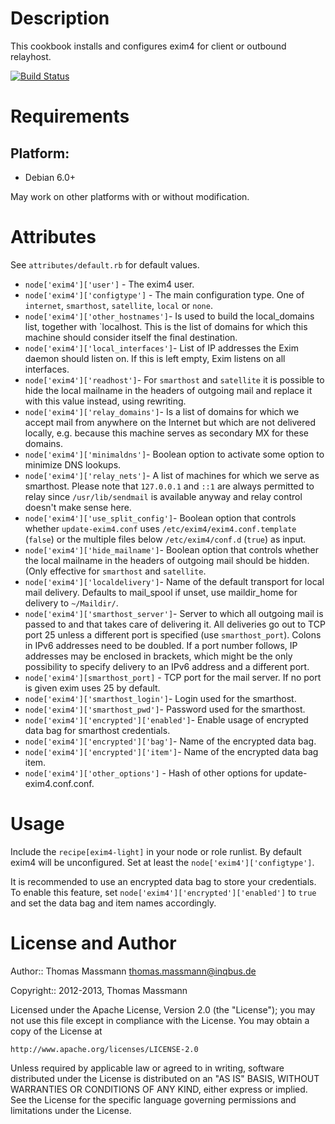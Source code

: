 Description
===========

This cookbook installs and configures exim4 for client or outbound relayhost.

[![Build Status](https://secure.travis-ci.org/tmassman/exim4-light.png)](http://travis-ci.org/tmassman/exim4-light)

Requirements
============

## Platform:

* Debian 6.0+

May work on other platforms with or without modification.

Attributes
==========

See `attributes/default.rb` for default values.

* `node['exim4']['user']` - The exim4 user.
* `node['exim4']['configtype']` - The main configuration type. One of
  `internet`, `smarthost`, `satellite`, `local` or `none`.
* `node['exim4']['other_hostnames']`- Is used to build the local_domains list,
  together with `localhost. This is the list of domains for which this
  machine should consider itself the final destination.
* `node['exim4']['local_interfaces']`- List of IP addresses the Exim daemon
  should listen on. If this is left empty, Exim listens on all interfaces.
* `node['exim4']['readhost']`- For `smarthost` and `satellite` it is possible
  to hide the local mailname in the headers of outgoing mail and replace it
  with this value instead, using rewriting.
* `node['exim4']['relay_domains']`- Is a list of domains for which we accept
  mail from anywhere on the Internet but which are not delivered locally, e.g.
  because this machine serves as secondary MX for these domains.
* `node['exim4']['minimaldns']`- Boolean option to activate some option to
  minimize DNS lookups.
* `node['exim4']['relay_nets']`- A list of machines for which we serve as
  smarthost. Please note that `127.0.0.1` and `::1` are always permitted to
  relay since `/usr/lib/sendmail` is available anyway and relay control
  doesn't make sense here.
* `node['exim4']['use_split_config']`- Boolean option that controls whether
  `update-exim4.conf` uses `/etc/exim4/exim4.conf.template` (`false`) or the
  multiple files below `/etc/exim4/conf.d` (`true`) as input.
* `node['exim4']['hide_mailname']`- Boolean option that controls whether the
  local mailname in the headers of outgoing mail should be hidden. (Only
  effective for `smarthost` and `satellite`.
* `node['exim4']['localdelivery']`- Name of the default transport for local
  mail delivery. Defaults to mail_spool if unset, use maildir_home for
  delivery to `~/Maildir/`.
* `node['exim4']['smarthost_server']`- Server to which all outgoing
  mail is passed to and that takes care of delivering it. All deliveries go
  out to TCP port 25 unless a different port is specified (use
  `smarthost_port`). Colons in IPv6 addresses need to be doubled. If a port
  number follows, IP addresses may be enclosed in brackets, which might be
  the only possibility to specify delivery to an IPv6 address and a different
  port.
* `node['exim4'][smarthost_port]` - TCP port for the mail server. If no port
  is given exim uses 25 by default.
* `node['exim4']['smarthost_login']`- Login used for the smarthost.
* `node['exim4']['smarthost_pwd']`- Password used for the smarthost.
* `node['exim4']['encrypted']['enabled']`- Enable usage of encrypted data bag
  for smarthost credentials.
* `node['exim4']['encrypted']['bag']`- Name of the encrypted data bag.
* `node['exim4']['encrypted']['item']`- Name of the encrypted data bag item.
* `node['exim4']['other_options']` - Hash of other options for update-exim4.conf.conf.


Usage
=====

Include the `recipe[exim4-light]` in your node or role runlist. By default
exim4 will be unconfigured. Set at least the `node['exim4']['configtype']`.

It is recommended to use an encrypted data bag to store your credentials. To
enable this feature, set `node['exim4']['encrypted']['enabled']` to `true` and
set the data bag and item names accordingly.


License and Author
==================

Author:: Thomas Massmann <thomas.massmann@inqbus.de>

Copyright:: 2012-2013, Thomas Massmann

Licensed under the Apache License, Version 2.0 (the "License");
you may not use this file except in compliance with the License.
You may obtain a copy of the License at

    http://www.apache.org/licenses/LICENSE-2.0

Unless required by applicable law or agreed to in writing, software
distributed under the License is distributed on an "AS IS" BASIS,
WITHOUT WARRANTIES OR CONDITIONS OF ANY KIND, either express or implied.
See the License for the specific language governing permissions and
limitations under the License.
